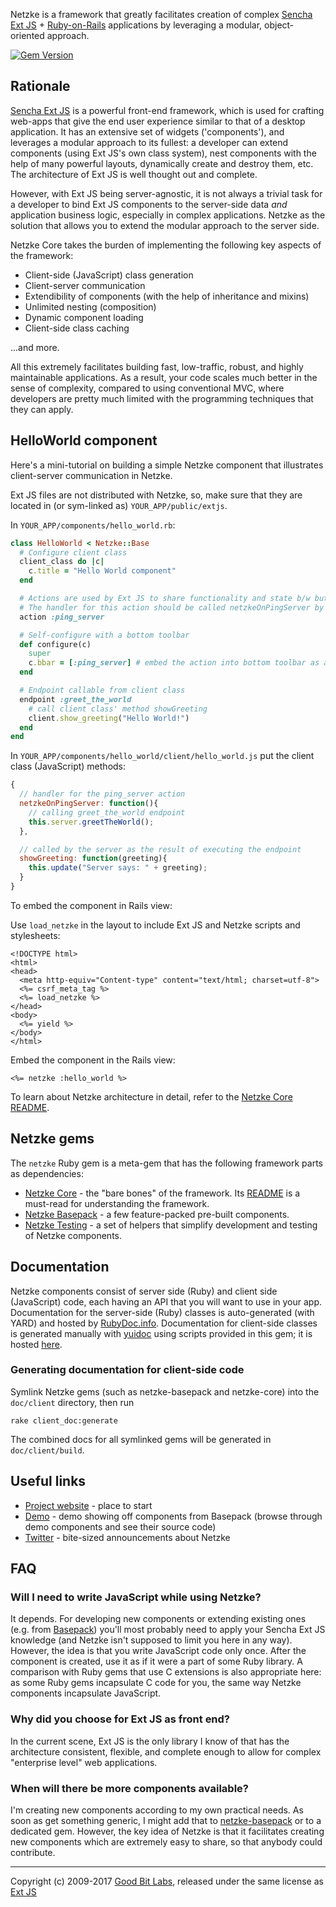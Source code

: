 Netzke is a framework that greatly facilitates creation of complex [Sencha Ext JS](http://www.sencha.com/products/extjs/) + [Ruby-on-Rails](http://rubyonrails.org/) applications by leveraging a modular, object-oriented approach.

[![Gem Version](https://badge.fury.io/rb/netzke.svg)](https://badge.fury.io/rb/netzke)

## Rationale

[Sencha Ext JS]("http://www.sencha.com/products/extjs") is a powerful front-end framework, which is used for crafting web-apps that give the end user experience similar to that of a desktop application. It has an extensive set of widgets ('components'), and leverages a modular approach to its fullest: a developer can extend components (using Ext JS's own class system), nest components with the help of many powerful layouts, dynamically create and destroy them, etc. The architecture of Ext JS is well thought out and complete.

However, with Ext JS being server-agnostic, it is not always a trivial task for a developer to bind Ext JS components to the server-side data *and* application business logic, especially in complex applications. Netzke as the solution that allows you to extend the modular approach to the server side.

Netzke Core takes the burden of implementing the following key aspects of the framework:

* Client-side (JavaScript) class generation
* Client-server communication
* Extendibility of components (with the help of inheritance and mixins)
* Unlimited nesting (composition)
* Dynamic component loading
* Client-side class caching

...and more.

All this extremely facilitates building fast, low-traffic, robust, and highly maintainable applications. As a result, your code scales much better in the sense of complexity, compared to using conventional MVC, where developers are pretty much limited with the programming techniques that they can apply.

## HelloWorld component

Here's a mini-tutorial on building a simple Netzke component that illustrates client-server communication in Netzke.

Ext JS files are not distributed with Netzke, so, make sure that they are located in (or sym-linked as) `YOUR_APP/public/extjs`.

In `YOUR_APP/components/hello_world.rb`:

```ruby
class HelloWorld < Netzke::Base
  # Configure client class
  client_class do |c|
    c.title = "Hello World component"
  end

  # Actions are used by Ext JS to share functionality and state b/w buttons and menu items
  # The handler for this action should be called netzkeOnPingServer by default
  action :ping_server

  # Self-configure with a bottom toolbar
  def configure(c)
    super
    c.bbar = [:ping_server] # embed the action into bottom toolbar as a button
  end

  # Endpoint callable from client class
  endpoint :greet_the_world
    # call client class' method showGreeting
    client.show_greeting("Hello World!")
  end
end
```

In `YOUR_APP/components/hello_world/client/hello_world.js` put the client class (JavaScript) methods:

```javascript
{
  // handler for the ping_server action
  netzkeOnPingServer: function(){
    // calling greet_the_world endpoint
    this.server.greetTheWorld();
  },

  // called by the server as the result of executing the endpoint
  showGreeting: function(greeting){
    this.update("Server says: " + greeting);
  }
}
```

To embed the component in Rails view:

Use `load_netzke` in the layout to include Ext JS and Netzke scripts and stylesheets:

```erb
<!DOCTYPE html>
<html>
<head>
  <meta http-equiv="Content-type" content="text/html; charset=utf-8">
  <%= csrf_meta_tag %>
  <%= load_netzke %>
</head>
<body>
  <%= yield %>
</body>
</html>
```

Embed the component in the Rails view:

```erb
<%= netzke :hello_world %>
```

To learn about Netzke architecture in detail, refer to the [Netzke Core README](https://github.com/netzke/netzke-core).

## Netzke gems

The `netzke` Ruby gem is a meta-gem that has the following framework parts as dependencies:

* [Netzke Core](https://github.com/netzke/netzke-core) - the "bare bones" of the framework. Its [README](https://github.com/netzke/netzke-core) is a must-read for understanding the framework.
* [Netzke Basepack](https://github.com/netzke/netzke-basepack) - a few feature-packed pre-built components.
* [Netzke Testing](https://github.com/netzke/netzke-testing) - a set of helpers that simplify development and testing of Netzke components.

## Documentation

Netzke components consist of server side (Ruby) and client side (JavaScript) code, each having an API that you will want to use in your app.
Documentation for the server-side (Ruby) classes is auto-generated (with YARD) and hosted by
[RubyDoc.info](http://www.rubydoc.info/). Documentation for client-side classes is generated manually with
[yuidoc](http://yui.github.io/yuidoc/) using scripts provided in this gem; it is hosted [here](http://api.netzke.org/client/).

### Generating documentation for client-side code

Symlink Netzke gems (such as netzke-basepack and netzke-core) into the `doc/client` directory, then run

    rake client_doc:generate

The combined docs for all symlinked gems will be generated in `doc/client/build`.

## Useful links

* [Project website](http://netzke.org) - place to start
* [Demo](http://demo.netzke.org) - demo showing off components from Basepack (browse through demo components and see their source code)
* [Twitter](https://twitter.com/netzke) - bite-sized announcements about Netzke

## FAQ

### Will I need to write JavaScript while using Netzke?

It depends. For developing new components or extending existing ones (e.g. from [Basepack](https://github.com/netzke/netzke-basepack)) you'll most probably need to apply your Sencha Ext JS knowledge (and Netzke isn't supposed to limit you here in any way). However, the idea is that you write JavaScript code only once. After the component is created, use it as if it were a part of some Ruby library. A comparison with Ruby gems that use C extensions is also appropriate here: as some Ruby gems incapsulate C code for you, the same way Netzke components incapsulate JavaScript.

### Why did you choose for Ext JS as front end?

In the current scene, Ext JS is the only library I know of that has the architecture consistent, flexible, and complete enough to allow for complex "enterprise level" web applications.

### When will there be more components available?

I'm creating new components according to my own practical needs. As soon as get something generic, I might add that to [netzke-basepack](https://github.com/netzke/netzke-basepack) or to a dedicated gem. However, the key idea of Netzke is that it facilitates creating new components which are extremely easy to share, so that anybody could contribute.

---
Copyright (c) 2009-2017 [Good Bit Labs](http://goodbitlabs.com/), released under the same license as [Ext JS](https://www.sencha.com/legal/#Sencha_Ext_JS)

